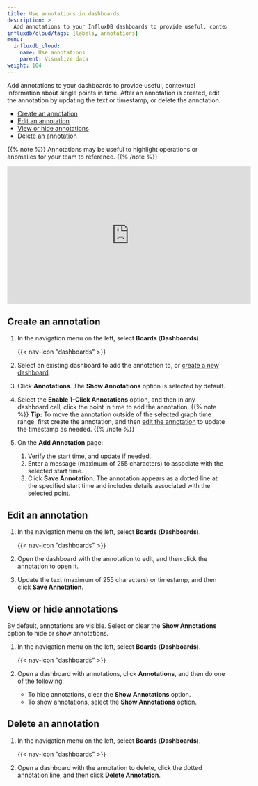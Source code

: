 ```yaml
---
title: Use annotations in dashboards
description: >
  Add annotations to your InfluxDB dashboards to provide useful, contextual information about single points in time.
influxdb/cloud/tags: [labels, annotations]
menu:
  influxdb_cloud:
    name: Use annotations
    parent: Visualize data
weight: 104
---
```


Add annotations to your dashboards to provide useful, contextual information about single points in time. After an annotation is created, edit the annotation by updating the text or timestamp, or delete the annotation.

- [Create an annotation](#create-an-annotation)
- [Edit an annotation](#edit-an-annotation)
- [View or hide annotations](#view-or-hide-annotations)
- [Delete an annotation](#delete-an-annotation)

{{% note %}}
Annotations may be useful to highlight operations or anomalies for your team to reference.
{{% /note %}}

<iframe width="560" height="315" src="https://www.youtube.com/embed/5NEplCesNAc" title="YouTube video player" frameborder="0" allow="accelerometer; autoplay; clipboard-write; encrypted-media; gyroscope; picture-in-picture" allowfullscreen></iframe>

## Create an annotation

1. In the navigation menu on the left, select **Boards** (**Dashboards**).

    {{< nav-icon "dashboards" >}}

2. Select an existing dashboard to add the annotation to, or [create a new dashboard](/influxdb/cloud/visualize-data/dashboards/create-dashboard/).
3. Click **Annotations**. The **Show Annotations** option is selected by default.
4. Select the **Enable 1-Click Annotations** option, and then in any dashboard cell, click the point in time to add the annotation.
  {{% note %}}
**Tip:** To move the annotation outside of the selected graph time range, first create the annotation, and then [edit the annotation](#edit-an-annotation) to update the timestamp as needed.
  {{% /note %}}
5. On the **Add Annotation** page:

   1. Verify the start time, and update if needed.
   2. Enter a message (maximum of 255 characters) to associate with the selected start time.
   3. Click **Save Annotation**. The annotation appears as a dotted line at the specified start time and includes details associated with the selected point.

## Edit an annotation

1.  In the navigation menu on the left, select **Boards** (**Dashboards**).

    {{< nav-icon "dashboards" >}}

2. Open the dashboard with the annotation to edit, and then click the annotation to open it.
3. Update the text (maximum of 255 characters) or timestamp, and then click **Save Annotation**.

## View or hide annotations

By default, annotations are visible.
Select or clear the **Show Annotations** option to hide or show annotations.

1.  In the navigation menu on the left, select **Boards** (**Dashboards**).

    {{< nav-icon "dashboards" >}}

2. Open a dashboard with annotations, click **Annotations**, and then do one of the following:
   - To hide annotations, clear the **Show Annotations** option.
   - To show annotations, select the **Show Annotations** option.

## Delete an annotation

1.  In the navigation menu on the left, select **Boards** (**Dashboards**).

    {{< nav-icon "dashboards" >}}
2. Open a dashboard with the annotation to delete, click the dotted annotation line, and then click **Delete Annotation**.
